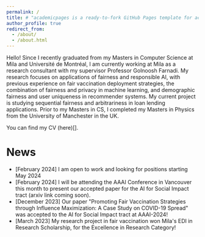 ```yaml
---
permalink: /
title: # "academicpages is a ready-to-fork GitHub Pages template for academic personal websites"
author_profile: true
redirect_from: 
  - /about/
  - /about.html
---
```


Hello! Since I recently graduated from my Masters in Computer Science at Mila and Université de Montréal, I am currently working at Mila as a research consultant with my supervisor Professor Golnoosh Farnadi. My research focuses on applications of fairness and responsible AI, with previous experience on fair vaccination deployment strategies, the combination of fairness and privacy in machine learning, and demographic fairness and user uniqueness in recommender systems. My current project is studying sequential fairness and arbitrariness in loan lending applications. Prior to my Masters in CS, I completed my Masters in Physics from the University of Manchester in the UK. 

You can find my CV (here)[].

News
=====
* [February 2024] I am open to work and looking for positions starting May 2024
* [February 2024] I will be attending the AAAI Conference in Vancouver this month to present our accepted paper for the AI for Social Impact tract (arxiv link coming soon).
* [December 2023] Our paper "Promoting Fair Vaccination Strategies through Influence Maximization: A Case Study on COVID-19 Spread" was accepted to the AI for Social Impact tract at AAAI-2024!
* [March 2023] My research project in fair vaccination won Mila's EDI in Research Scholarship, for the Excellence in Research Category!
